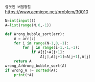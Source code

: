 `잘못된 버블정렬`<br>
https://www.acmicpc.net/problem/30010 <br>
```python
N=int(input())
A=list(range(N,0,-1))  

def Wrong_bubble_sort(arr):
    A = arr[:]
    for i in range(N-1,0,-1):
        for j in range(i-1,-1,-1):
            if A[j]>A[j+1]:
                A[j],A[j+1]=A[j+1],A[j]
    return A
wrong_A=Wrong_bubble_sort(A)
if wrong_A != sorted(A):
    print(*A)
```
